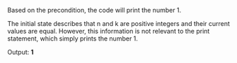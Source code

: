 Based on the precondition, the code will print the number 1.

The initial state describes that n and k are positive integers and their current values are equal. However, this information is not relevant to the print statement, which simply prints the number 1.

Output: **1**